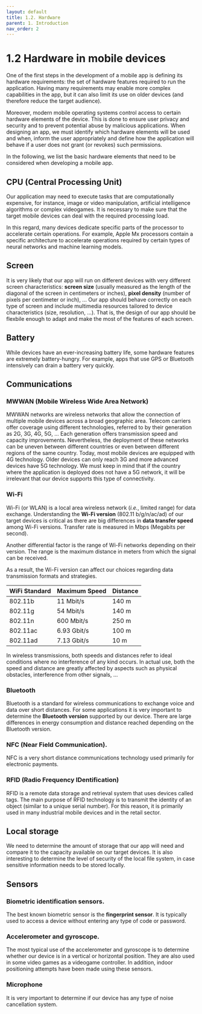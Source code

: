 ```yaml
---
layout: default
title: 1.2. Hardware 
parent: 1. Introduction
nav_order: 2
---
```


# 1.2 Hardware in mobile devices

One of the first steps in the development of a mobile app is defining its hardware requirements: the set of hardware features required to run the application. Having many requirements may enable more complex capabilities in the app, but it can also limit its use on older devices (and therefore reduce the target audience).

Moreover, modern mobile operating systems control access to certain hardware elements of the device. This is done to ensure user privacy and security and to prevent potential abuse by malicious applications. When designing an app, we must identify which hardware elements will be used and when, inform the user appropriately and define how the application will behave if a user does not grant (or revokes) such permissions.

In the following, we list the basic hardware elements that need to be considered when developing a mobile app.

## 	CPU (Central Processing Unit)

Our application may need to execute tasks that are computationally expensive, for instance, image or video manipulation, artificial intelligence algorithms or complex videogames.  It is necessary to make sure that the target mobile devices can deal with the required processing load. 

In this regard, many devices dedicate specific parts of the processor to accelerate certain operations. For example, Apple Mx processors contain a specific architecture to accelerate operations required by certain types of neural networks and machine learning models.
	

## Screen

It is very likely that our app will run on different devices with very different screen characteristics: **screen size** (usually measured as the length of the diagonal of the screen in centimeters or inches), **pixel density** (number of pixels per centimeter or inch), ... Our app should behave correctly on each type of screen and include multimedia resources tailored to device characteristics (size, resolution, ...). That is, the design of our app should be flexbile enough to adapt and make the most of the features of each screen.

## Battery

While devices have an ever-increasing battery life, some hardware features are extremely battery-hungry. For example, apps that use GPS or Bluetooth intensively can drain a battery very quickly. 

## Communications

### MWWAN (Mobile Wireless Wide Area Network)
	
MWWAN networks are wireless networks that allow the connection of multiple mobile devices across a broad geographic area. Telecom carriers offer coverage using different technologies, referred to by their generation as 2G, 3G, 4G, 5G, ... Each generation offers transmission speed and capacity improvements. Nevertheless, the deployment of these networks can be uneven between different countries or even between different regions of the same country. 
Today, most mobile devices are equipped with 4G technology. Older devices can only reach 3G and more advanced devices have 5G technology. We must keep in mind that if the country where the application is deployed does not have a 5G network, it will be irrelevant that our device supports this type of connectivity.

###	Wi-Fi 
Wi-Fi (or WLAN) is a local area wireless network (*i.e.*, limited range) for data exchange. Understanding the **Wi-Fi version** (802.11 b/g/n/ac/ad) of our target devices is critical as there are big differences in **data transfer speed** among Wi-Fi versions. Transfer rate is measured in Mbps (Megabits per second). 

Another differential factor is the range of Wi-Fi networks depending on their version. The range is the maximum distance in meters from which the signal can be received.

As a result, the Wi-Fi version can affect our choices regarding data transmission formats and strategies. 

|WiFi Standard	 | Maximum Speed	| Distance | 
|----------------|------------------|----------|
|802.11b	     | 11 Mbit/s	    | 140 m    |
|802.11g	     | 54 Mbit/s	    | 140 m    |
|802.11n	     | 600 Mbit/s     	| 250 m    |
|802.11ac	     | 6.93 Gbit/s	    | 100 m    |
|802.11ad	     | 7.13 Gbit/s	    | 10 m     |

In wireless transmissions, both speeds and distances refer to ideal conditions where no interference of any kind occurs. In actual use, both the speed and distance are greatly affected by aspects such as physical obstacles, interference from other signals, ...

### Bluetooth

Bluetooth is a standard for wireless communications to exchange voice and data over short distances. For some applications it is very important to determine the **Bluetooth version** supported by our device. There are large differences in energy consumption and distance reached depending on the Bluetooth version.

### NFC (Near Field Communication). 

NFC is a very short distance communications technology used primarily for electronic payments.

###	RFID (Radio Frequency IDentification)

RFID is a remote data storage and retrieval system that uses devices called tags. The main purpose of RFID technology is to transmit the identity of an object (similar to a unique serial number). For this reason, it is primarily used in many industrial mobile devices and in the retail sector.

## Local storage

We need to determine the amount of storage that our app will need and compare it to the capacity available on our target devices. It is also interesting to determine the level of security of the local file system, in case sensitive information needs to be stored locally.

## Sensors

### Biometric identification sensors.

The best known biometric sensor is the **fingerprint sensor**. It is typically used to access a device without entering any type of code or password.      

### Accelerometer and gyroscope.

The most typical use of the accelerometer and gyroscope is to determine whether our device is in a vertical or horizontal position. They are also used in some video games as a videogame controller. In addition, indoor positioning attempts have been made using these sensors.

### Microphone

It is very important to determine if our device has any type of noise cancellation system.




